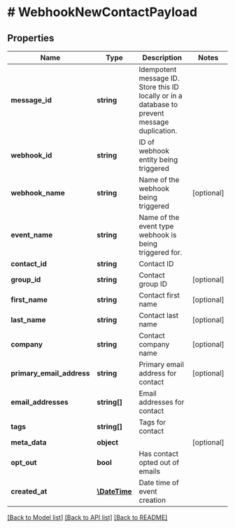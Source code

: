 # # WebhookNewContactPayload

## Properties

Name | Type | Description | Notes
------------ | ------------- | ------------- | -------------
**message_id** | **string** | Idempotent message ID. Store this ID locally or in a database to prevent message duplication. |
**webhook_id** | **string** | ID of webhook entity being triggered |
**webhook_name** | **string** | Name of the webhook being triggered | [optional]
**event_name** | **string** | Name of the event type webhook is being triggered for. |
**contact_id** | **string** | Contact ID |
**group_id** | **string** | Contact group ID | [optional]
**first_name** | **string** | Contact first name | [optional]
**last_name** | **string** | Contact last name | [optional]
**company** | **string** | Contact company name | [optional]
**primary_email_address** | **string** | Primary email address for contact | [optional]
**email_addresses** | **string[]** | Email addresses for contact |
**tags** | **string[]** | Tags for contact |
**meta_data** | **object** |  | [optional]
**opt_out** | **bool** | Has contact opted out of emails |
**created_at** | [**\DateTime**](\DateTime) | Date time of event creation |

[[Back to Model list]](../../README#models) [[Back to API list]](../../README#endpoints) [[Back to README]](../../README)
